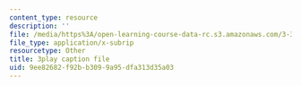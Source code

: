```yaml
---
content_type: resource
description: ''
file: /media/https%3A/open-learning-course-data-rc.s3.amazonaws.com/3-320-atomistic-computer-modeling-of-materials-sma-5107-spring-2005/9ee82682f92bb3099a95dfa313d35a03_egK3Cih11J4.srt
file_type: application/x-subrip
resourcetype: Other
title: 3play caption file
uid: 9ee82682-f92b-b309-9a95-dfa313d35a03
---
```

